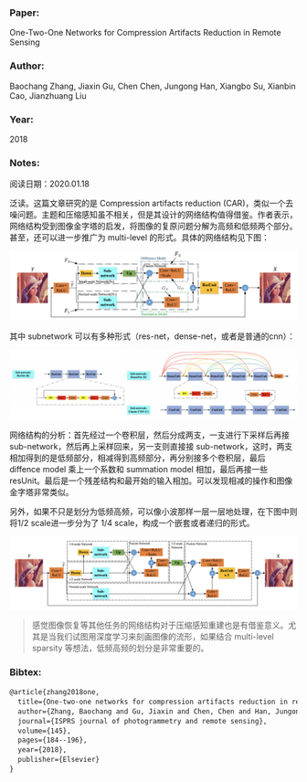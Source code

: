 ### Paper:

One-Two-One Networks for Compression Artifacts Reduction in Remote Sensing

### Author:

Baochang Zhang, Jiaxin Gu, Chen Chen, Jungong Han, Xiangbo Su, Xianbin Cao, Jianzhuang Liu

### Year:

2018

### Notes:

阅读日期：2020.01.18

泛读。这篇文章研究的是 Compression artifacts reduction (CAR)，类似一个去噪问题。主题和压缩感知虽不相关，但是其设计的网络结构值得借鉴。作者表示，网络结构受到图像金字塔的启发，将图像的复原问题分解为高频和低频两个部分。甚至，还可以进一步推广为 multi-level 的形式。具体的网络结构见下图：

<img src="https://raw.githubusercontent.com/Theodore-PKU/pictures/master/%E6%88%AA%E5%B1%8F2020-01-18%E4%B8%8B%E5%8D%889.12.41.png"/>

其中 subnetwork 可以有多种形式（res-net，dense-net，或者是普通的cnn）：

<img src="https://raw.githubusercontent.com/Theodore-PKU/pictures/master/%E6%88%AA%E5%B1%8F2020-01-18%E4%B8%8B%E5%8D%889.14.01.png"/>

网络结构的分析：首先经过一个卷积层，然后分成两支，一支进行下采样后再接 sub-network，然后再上采样回来，另一支则直接接 sub-network，这时，两支相加得到的是低频部分，相减得到高频部分，再分别接多个卷积层，最后 diffence model 乘上一个系数和 summation model 相加，最后再接一些 resUnit。最后是一个残差结构和最开始的输入相加。可以发现相减的操作和图像金字塔非常类似。

另外，如果不只是划分为低频高频，可以像小波那样一层一层地处理，在下图中则将1/2 scale进一步分为了 1/4 scale，构成一个嵌套或者递归的形式。

<img src="https://raw.githubusercontent.com/Theodore-PKU/pictures/master/%E6%88%AA%E5%B1%8F2020-01-18%E4%B8%8B%E5%8D%889.15.45.png"/>

> 感觉图像恢复等其他任务的网络结构对于压缩感知重建也是有借鉴意义。尤其是当我们试图用深度学习来刻画图像的流形，如果结合 multi-level sparsity 等想法，低频高频的划分是非常重要的。

### Bibtex:

```latex
@article{zhang2018one,
  title={One-two-one networks for compression artifacts reduction in remote sensing},
  author={Zhang, Baochang and Gu, Jiaxin and Chen, Chen and Han, Jungong and Su, Xiangbo and Cao, Xianbin and Liu, Jianzhuang},
  journal={ISPRS journal of photogrammetry and remote sensing},
  volume={145},
  pages={184--196},
  year={2018},
  publisher={Elsevier}
}
```

